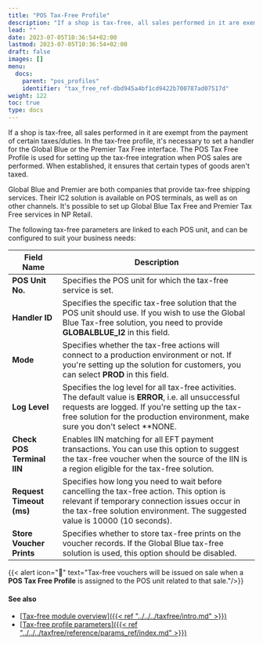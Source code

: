 ```yaml
---
title: "POS Tax-Free Profile"
description: "If a shop is tax-free, all sales performed in it are exempt from the payment of certain taxes/duties. In the tax-free profile, it's necessary to set a handler for the Global Blue or the Premier Tax Free interface. "
lead: ""
date: 2023-07-05T10:36:54+02:00
lastmod: 2023-07-05T10:36:54+02:00
draft: false
images: []
menu:
  docs:
    parent: "pos_profiles"
    identifier: "tax_free_ref-dbd945a4bf1cd9422b700787ad07517d"
weight: 122
toc: true
type: docs
---
```


If a shop is tax-free, all sales performed in it are exempt from the payment of certain taxes/duties. In the tax-free profile, it's necessary to set a handler for the Global Blue or the Premier Tax Free interface. The POS Tax Free Profile is used for setting up the tax-free integration when POS sales are performed. When established, it ensures that certain types of goods aren't taxed. 

Global Blue and Premier are both companies that provide tax-free shipping services. Their IC2 solution is available on POS terminals, as well as on other channels. It's possible to set up Global Blue Tax Free and Premier Tax Free services in NP Retail.

The following tax-free parameters are linked to each POS unit, and can be configured to suit your business needs:

| Field Name      | Description |
| ----------- | ----------- |
| **POS Unit No.** | Specifies the POS unit for which the tax-free service is set. |
| **Handler ID** | Specifies the specific tax-free solution that the POS unit should use. If you wish to use the Global Blue Tax-free solution, you need to provide **GLOBALBLUE_I2** in this field. |
| **Mode** |  Specifies whether the tax-free actions will connect to a production environment or not. If you're setting up the solution for customers, you can select **PROD** in this field. |
| **Log Level** | Specifies the log level for all tax-free activities. The default value is **ERROR**, i.e. all unsuccessful requests are logged. If you're setting up the tax-free solution for the production environment, make sure you don't select **NONE. |
| **Check POS Terminal IIN** | Enables IIN matching for all EFT payment transactions. You can use this option to suggest the tax-free voucher when the source of the IIN is a region eligible for the tax-free solution. |
| **Request Timeout (ms)** | Specifies how long you need to wait before cancelling the tax-free action. This option is relevant if temporary connection issues occur in the tax-free solution environment. The suggested value is 10000 (10 seconds). |
| **Store Voucher Prints** | Specifies whether to store tax-free prints on the voucher records. If the Global Blue tax-free solution is used, this option should be disabled. |

{{< alert icon="📝" text="Tax-free vouchers will be issued on sale when a <b>POS Tax Free Profile</b> is assigned to the POS unit related to that sale."/>}}

#### See also

- [<ins>Tax-free module overview<ins>]({{< ref "../../../taxfree/intro.md" >}})
- [<ins>Tax-free profile parameters<ins>]({{< ref "../../../taxfree/reference/params_ref/index.md" >}})